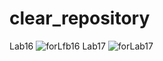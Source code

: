 # clear_repository
Lab16
![forLfb16](https://github.com/DjonniStorm/clear_repository/assets/48327702/48b39999-c1fd-48f0-92c6-6071636d95c7) 
Lab17
![forLab17](https://github.com/DjonniStorm/clear_repository/assets/48327702/3ed9f9d8-6a5d-40a0-afff-cb3e0e4805bd)
